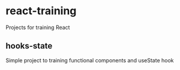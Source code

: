 # react-training
Projects for training React

## hooks-state
Simple project to training functional components and useState hook 

